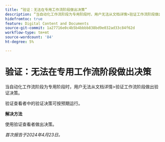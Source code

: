 ```yaml
---
title: “验证：无法在专用工作流阶段做出决策”
description: “当自动化工作流阶段为专用阶段时，用户无法从文档详情>验证工作流阶段做出验证决策。 有变通方法可用。"
hidefromtoc: true
feature: Digital Content and Documents
source-git-commit: 1a27716e0c4b5b4bbbb838bd9e032ad33c84f62d
workflow-type: tm+mt
source-wordcount: '84'
ht-degree: 5%

---
```



# 验证：无法在专用工作流阶段做出决策

当自动化工作流阶段为专用阶段时，用户无法从文档详情>验证工作流阶段做出验证决策。

验证查看者中的验证决策可按预期运行。

**解决方法**

使用验证查看者做出决策。

_首次报告于2024年4月23日。_


